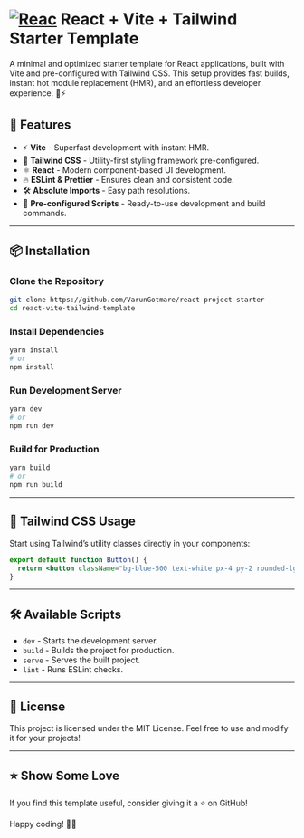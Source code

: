 # [![Reac](https://skillicons.dev/icons?i=react)](https://skillicons.dev) React + Vite + Tailwind Starter Template

A minimal and optimized starter template for React applications, built with Vite and pre-configured with Tailwind CSS. This setup provides fast builds, instant hot module replacement (HMR), and an effortless developer experience. 🎨⚡

&#x20;  &#x20;

## 📌 Features

- ⚡ **Vite** - Superfast development with instant HMR.
- 🎨 **Tailwind CSS** - Utility-first styling framework pre-configured.
- ⚛️ **React** - Modern component-based UI development.
- 🔥 **ESLint & Prettier** - Ensures clean and consistent code.
- 🛠️ **Absolute Imports** - Easy path resolutions.
- 📄 **Pre-configured Scripts** - Ready-to-use development and build commands.

---

## 📦 Installation

### Clone the Repository

```sh
git clone https://github.com/VarunGotmare/react-project-starter
cd react-vite-tailwind-template
```

### Install Dependencies

```sh
yarn install
# or
npm install
```

### Run Development Server

```sh
yarn dev
# or
npm run dev
```

### Build for Production

```sh
yarn build
# or
npm run build
```

---

## 🎨 Tailwind CSS Usage

Start using Tailwind’s utility classes directly in your components:

```jsx
export default function Button() {
  return <button className="bg-blue-500 text-white px-4 py-2 rounded-lg">Click Me</button>;
}
```

---

## 🛠️ Available Scripts

- `dev` - Starts the development server.
- `build` - Builds the project for production.
- `serve` - Serves the built project.
- `lint` - Runs ESLint checks.

---

## 📜 License

This project is licensed under the MIT License. Feel free to use and modify it for your projects!

---

## ⭐ Show Some Love

If you find this template useful, consider giving it a ⭐ on GitHub!

Happy coding! 🚀🎨


